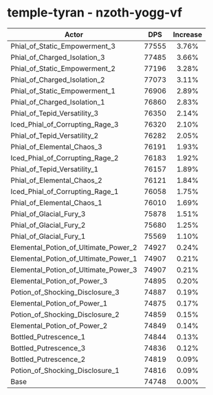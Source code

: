 # temple-tyran - nzoth-yogg-vf
| Actor | DPS | Increase |
|---|:---:|:---:|
|Phial_of_Static_Empowerment_3|77555|3.76%|
|Phial_of_Charged_Isolation_3|77485|3.66%|
|Phial_of_Static_Empowerment_2|77196|3.28%|
|Phial_of_Charged_Isolation_2|77073|3.11%|
|Phial_of_Static_Empowerment_1|76906|2.89%|
|Phial_of_Charged_Isolation_1|76860|2.83%|
|Phial_of_Tepid_Versatility_3|76350|2.14%|
|Iced_Phial_of_Corrupting_Rage_3|76320|2.10%|
|Phial_of_Tepid_Versatility_2|76282|2.05%|
|Phial_of_Elemental_Chaos_3|76191|1.93%|
|Iced_Phial_of_Corrupting_Rage_2|76183|1.92%|
|Phial_of_Tepid_Versatility_1|76157|1.89%|
|Phial_of_Elemental_Chaos_2|76121|1.84%|
|Iced_Phial_of_Corrupting_Rage_1|76058|1.75%|
|Phial_of_Elemental_Chaos_1|76010|1.69%|
|Phial_of_Glacial_Fury_3|75878|1.51%|
|Phial_of_Glacial_Fury_2|75680|1.25%|
|Phial_of_Glacial_Fury_1|75569|1.10%|
|Elemental_Potion_of_Ultimate_Power_2|74927|0.24%|
|Elemental_Potion_of_Ultimate_Power_1|74907|0.21%|
|Elemental_Potion_of_Ultimate_Power_3|74907|0.21%|
|Elemental_Potion_of_Power_3|74895|0.20%|
|Potion_of_Shocking_Disclosure_3|74887|0.19%|
|Elemental_Potion_of_Power_1|74875|0.17%|
|Potion_of_Shocking_Disclosure_2|74859|0.15%|
|Elemental_Potion_of_Power_2|74849|0.14%|
|Bottled_Putrescence_1|74844|0.13%|
|Bottled_Putrescence_3|74836|0.12%|
|Bottled_Putrescence_2|74819|0.09%|
|Potion_of_Shocking_Disclosure_1|74816|0.09%|
|Base|74748|0.00%|
